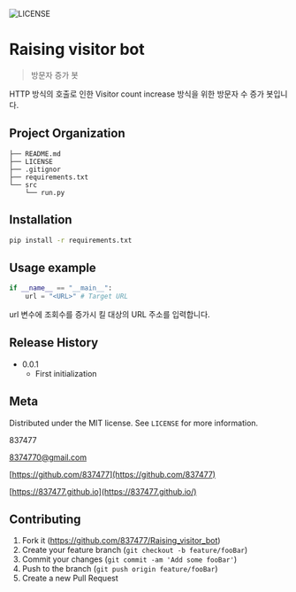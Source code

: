 ![LICENSE][LICENSE]

# Raising visitor bot



> 방문자 증가 봇



HTTP 방식의 호출로 인한 Visitor count increase 방식을 위한 방문자 수 증가 봇입니다.



## Project Organization

```
├── README.md          
├── LICENSE
├── .gitignor
├── requirements.txt
└── src
    └── run.py
```



## Installation

```sh
pip install -r requirements.txt
```



## Usage example

```python
if __name__ == "__main__":
    url = "<URL>" # Target URL
```

url 변수에 조회수를 증가시 킬 대상의 URL 주소를 입력합니다.



## Release History

* 0.0.1
    * First initialization



## Meta

Distributed under the MIT license. See ``LICENSE`` for more information.

837477

8374770@gmail.com

[https://github.com/837477](https://github.com/837477)

[https://837477.github.io](https://837477.github.io/)



## Contributing

1. Fork it (<https://github.com/837477/Raising_visitor_bot>)
2. Create your feature branch (`git checkout -b feature/fooBar`)
3. Commit your changes (`git commit -am 'Add some fooBar'`)
4. Push to the branch (`git push origin feature/fooBar`)
5. Create a new Pull Request



<!-- Markdown link & img dfn's -->

[LICENSE]: https://img.shields.io/github/license/837477/raising_visitor_bot?style=flat-square
